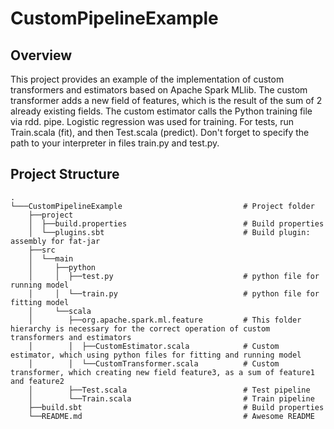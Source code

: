 # CustomPipelineExample

## Overview

This project provides an example of the implementation of custom transformers and estimators based on Apache Spark MLlib. 
The custom transformer adds a new field of features, which is the result of the sum of 2 already existing fields. 
The custom estimator calls the Python training file via rdd. pipe. Logistic regression was used for training.
For tests, run Train.scala (fit), and then Test.scala (predict).
Don't forget to specify the path to your interpreter in files train.py and test.py.

## Project Structure
    .
    └───CustomPipelineExample                           # Project folder
        ├──project
        │  ├──build.properties                          # Build properties
        │  └──plugins.sbt                               # Build plugin: assembly for fat-jar              
        ├──src
        │  └──main
        │     ├──python
        │     │  ├──test.py                             # python file for running model
        │     │  └──train.py                            # python file for fitting model
        │     └──scala
        │        ├──org.apache.spark.ml.feature         # This folder hierarchy is necessary for the correct operation of custom transformers and estimators
        │        │  ├──CustomEstimator.scala            # Custom estimator, which using python files for fitting and running model
        │        │  └──CustomTransformer.scala          # Custom transformer, which creating new field feature3, as a sum of feature1 and feature2
        │        ├──Test.scala                          # Test pipeline
        │        └──Train.scala                         # Train pipeline 
        ├──build.sbt                                    # Build properties   
        └──README.md                                    # Awesome README
